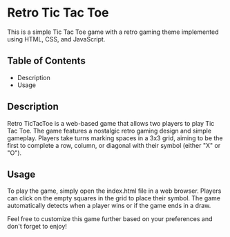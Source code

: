# Retro Tic Tac Toe
This is a simple Tic Tac Toe game with a retro gaming theme implemented using HTML, CSS, and JavaScript.

## Table of Contents
- Description
- Usage

## Description
Retro TicTacToe is a web-based game that allows two players to play Tic Tac Toe. The game features a nostalgic retro gaming design and simple gameplay. Players take turns marking spaces in a 3x3 grid, aiming to be the first to complete a row, column, or diagonal with their symbol (either "X" or "O").

## Usage
To play the game, simply open the index.html file in a web browser. Players can click on the empty squares in the grid to place their symbol. The game automatically detects when a player wins or if the game ends in a draw.

Feel free to customize this game further based on your preferences and don't forget to enjoy!